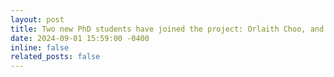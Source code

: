 ```yaml
---
layout: post
title: Two new PhD students have joined the project: Orlaith Choo, and Zayne Kadry!
date: 2024-09-01 15:59:00 -0400
inline: false
related_posts: false
--- 
```




